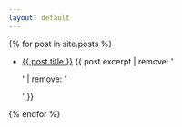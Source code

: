 ```yaml
---
layout: default
---
```


<section>
  {% for post in site.posts %}
  <ul>
    <li>
      <a href="{{ site.url }}/{{ post.url }}">{{ post.title }}</a>
      {{ post.excerpt | remove: '<p>' | remove: '</p>' }}
    </li>
  </ul>
  {% endfor %}
 </section>
  
